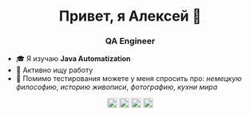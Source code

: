 <h1 align="center">Привет, я Алексей 👋</h1>
<h3 align="center">QA Engineer</h3>

- 🎓 Я изучаю **Java Automatization**
- 💼 Активно ищу работу
- 💬 Помимо тестирования можете у меня спросить про: *немецкую философию*, *историю живописи*, *фотографию*, *кухни мира*

<p align="center">
    <a href="https://t.me/lustermean" target="_blank"><img alt="telegram" src="https://img.shields.io/badge/@lustermean-26A5E4.svg?style=flat&logo=telegram&logoColor=white" height="20"></a>
    <a href="mailto:link@egorovma.ru" target="_blank"><img alt="yandex" src="https://img.shields.io/badge/@yandex-%23FF0000.svg?&style=for-the-badge&logo=yandex&logoColor=white" height="20"></a>
    <a href="https://github.com/egorov-ma" target="_blank"><img alt="GitHub" src="https://img.shields.io/badge/-GitHub-181717?style=flat-square&logo=GitHub&logoColor=white" height="20"></a> 
    <a href="https://career.habr.com/" target="_blank"><img alt="LinkedIn" src="https://img.shields.io/badge/habr career-%2377A2B6.svg?&style=for-the-badge&logo=habr&logoColor=white" height="20"></a>
</p>
